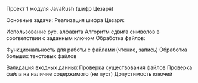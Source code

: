 Проект 1 модуля JavaRush (шифр Цезаря)

Основные задачи: Реализация шифра Цезаря:

Использование рус. алфавита
Алгоритм сдвига символов в соответствии с заданным ключом
Обработка файлов:

Функциональность для работы с файлами (чтение, запись)
Обработка больших текстовых файлов

Валидация входных данных
Проверка существования файлов
Проверка файла на наличие содержимого (не пуст)
Допустимость ключей
